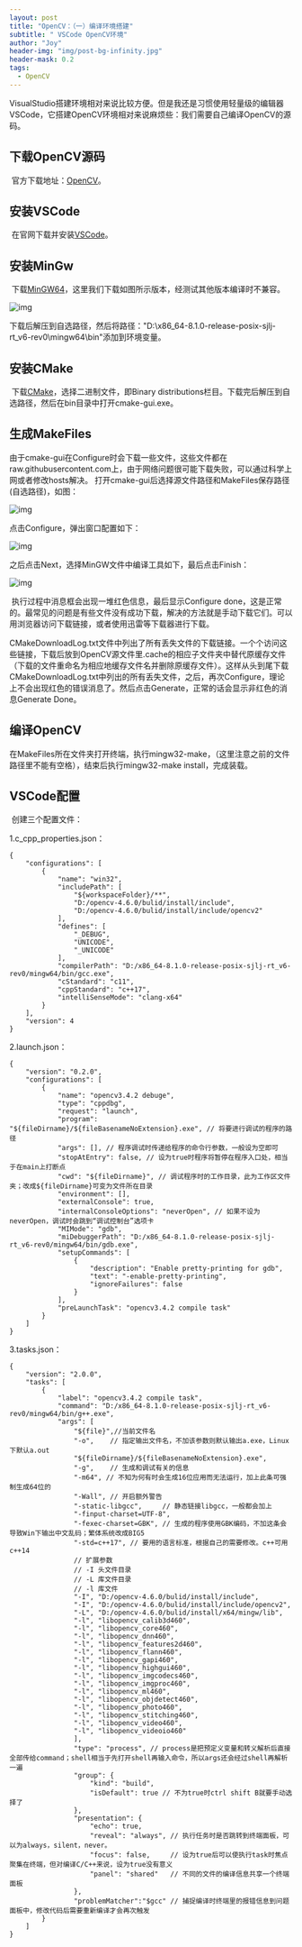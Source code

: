 ```yaml
---
layout: post
title: "OpenCV：（一）编译环境搭建"
subtitle: " VSCode OpenCV环境"
author: "Joy"
header-img: "img/post-bg-infinity.jpg"
header-mask: 0.2
tags:
  - OpenCV
---
```


​		VisualStudio搭建环境相对来说比较方便。但是我还是习惯使用轻量级的编辑器VSCode，它搭建OpenCV环境相对来说麻烦些：我们需要自己编译OpenCV的源码。

## 下载OpenCV源码

​		官方下载地址：[OpenCV](https://opencv.org/releases/)。

## 安装VSCode

​		在官网下载并安装[VSCode](https://code.visualstudio.com/Download)。

## 安装MinGw

​		下载[MinGW64](https://sourceforge.net/projects/mingw-w64/files/)，这里我们下载如图所示版本，经测试其他版本编译时不兼容。

![img](/img/in-post/mingw.png)

​		下载后解压到自选路径，然后将路径："D:\\x86_64-8.1.0-release-posix-sjlj-rt_v6-rev0\\mingw64\\bin"添加到环境变量。

## 安装CMake

​		下载[CMake](https://cmake.org/download/)，选择二进制文件，即Binary distributions栏目。下载完后解压到自选路径，然后在bin目录中打开cmake-gui.exe。

## 生成MakeFiles

​		由于cmake-gui在Configure时会下载一些文件，这些文件都在raw.githubusercontent.com上，由于网络问题很可能下载失败，可以通过科学上网或者修改hosts解决。
打开cmake-gui后选择源文件路径和MakeFiles保存路径(自选路径)，如图：

![img](/img/in-post/install_road.png)

点击Configure，弹出窗口配置如下：

![img](/img/in-post/configure.png)

之后点击Next，选择MinGW文件中编译工具如下，最后点击Finish：

![img](/img/in-post/compilers.png)

​		执行过程中消息框会出现一堆红色信息，最后显示Configure done，这是正常的。最常见的问题是有些文件没有成功下载，解决的方法就是手动下载它们。可以用浏览器访问下载链接，或者使用迅雷等下载器进行下载。

​		CMakeDownloadLog.txt文件中列出了所有丢失文件的下载链接。一个个访问这些链接，下载后放到OpenCV源文件里.cache的相应子文件夹中替代原缓存文件（下载的文件重命名为相应地缓存文件名并删除原缓存文件）。这样从头到尾下载CMakeDownloadLog.txt中列出的所有丢失文件，之后，再次Configure，理论上不会出现红色的错误消息了。然后点击Generate，正常的话会显示非红色的消息Generate Done。

## 编译OpenCV

​		在MakeFiles所在文件夹打开终端，执行mingw32-make，（这里注意之前的文件路径里不能有空格），结束后执行mingw32-make install，完成装载。

## VSCode配置

​		创建三个配置文件：

1.c_cpp_properties.json：

    {
        "configurations": [
            {
                "name": "win32",
                "includePath": [
                    "${workspaceFolder}/**",
                    "D:/opencv-4.6.0/bulid/install/include",
                    "D:/opencv-4.6.0/bulid/install/include/opencv2"                
                ],
                "defines": [
                    "_DEBUG",
                    "UNICODE",
                    "_UNICODE"
                ],
                "compilerPath": "D:/x86_64-8.1.0-release-posix-sjlj-rt_v6-rev0/mingw64/bin/gcc.exe",
                "cStandard": "c11",
                "cppStandard": "c++17",
                "intelliSenseMode": "clang-x64"
            }
        ],
        "version": 4
    }

2.launch.json：

    {
        "version": "0.2.0",
        "configurations": [
            {
                "name": "opencv3.4.2 debuge",
                "type": "cppdbg",
                "request": "launch",
                "program": "${fileDirname}/${fileBasenameNoExtension}.exe", // 将要进行调试的程序的路径
                "args": [], // 程序调试时传递给程序的命令行参数，一般设为空即可
                "stopAtEntry": false, // 设为true时程序将暂停在程序入口处，相当于在main上打断点
                "cwd": "${fileDirname}", // 调试程序时的工作目录，此为工作区文件夹；改成${fileDirname}可变为文件所在目录
                "environment": [],
                "externalConsole": true,
                "internalConsoleOptions": "neverOpen", // 如果不设为neverOpen，调试时会跳到“调试控制台”选项卡
                "MIMode": "gdb",
                "miDebuggerPath": "D:/x86_64-8.1.0-release-posix-sjlj-rt_v6-rev0/mingw64/bin/gdb.exe",
                "setupCommands": [
                    {
                        "description": "Enable pretty-printing for gdb",
                        "text": "-enable-pretty-printing",
                        "ignoreFailures": false
                    }
                ],
                "preLaunchTask": "opencv3.4.2 compile task"
            }
        ]
    }

3.tasks.json：

    {
        "version": "2.0.0",
        "tasks": [
            {
                "label": "opencv3.4.2 compile task",
                "command": "D:/x86_64-8.1.0-release-posix-sjlj-rt_v6-rev0/mingw64/bin/g++.exe",
                "args": [
                    "${file}",//当前文件名
                    "-o",    // 指定输出文件名，不加该参数则默认输出a.exe，Linux下默认a.out
                    "${fileDirname}/${fileBasenameNoExtension}.exe",
                    "-g",    // 生成和调试有关的信息
                    "-m64", // 不知为何有时会生成16位应用而无法运行，加上此条可强制生成64位的
                    "-Wall", // 开启额外警告
                    "-static-libgcc",     // 静态链接libgcc，一般都会加上
                    "-finput-charset=UTF-8",
                    "-fexec-charset=GBK", // 生成的程序使用GBK编码，不加这条会导致Win下输出中文乱码；繁体系统改成BIG5
                    "-std=c++17", // 要用的语言标准，根据自己的需要修改。c++可用c++14
                    // 扩展参数
                    // -I 头文件目录
                    // -L 库文件目录
                    // -l 库文件
                    "-I", "D:/opencv-4.6.0/bulid/install/include",
                    "-I", "D:/opencv-4.6.0/bulid/install/include/opencv2",
                    "-L", "D:/opencv-4.6.0/bulid/install/x64/mingw/lib",
                    "-l", "libopencv_calib3d460",
                    "-l", "libopencv_core460",
                    "-l", "libopencv_dnn460",
                    "-l", "libopencv_features2d460",
                    "-l", "libopencv_flann460",
                    "-l", "libopencv_gapi460",
                    "-l", "libopencv_highgui460",
                    "-l", "libopencv_imgcodecs460",
                    "-l", "libopencv_imgproc460",
                    "-l", "libopencv_ml460",
                    "-l", "libopencv_objdetect460",
                    "-l", "libopencv_photo460",
                    "-l", "libopencv_stitching460",
                    "-l", "libopencv_video460",
                    "-l", "libopencv_videoio460"
                    ], 
                    "type": "process", // process是把预定义变量和转义解析后直接全部传给command；shell相当于先打开shell再输入命令，所以args还会经过shell再解析一遍
                    "group": {
                        "kind": "build",
                        "isDefault": true // 不为true时ctrl shift B就要手动选择了
                    },
                    "presentation": {
                        "echo": true,
                        "reveal": "always", // 执行任务时是否跳转到终端面板，可以为always，silent，never。
                        "focus": false,     // 设为true后可以使执行task时焦点聚集在终端，但对编译C/C++来说，设为true没有意义
                        "panel": "shared"   // 不同的文件的编译信息共享一个终端面板
                    },
                    "problemMatcher":"$gcc" // 捕捉编译时终端里的报错信息到问题面板中，修改代码后需要重新编译才会再次触发
            }
        ]
    }

